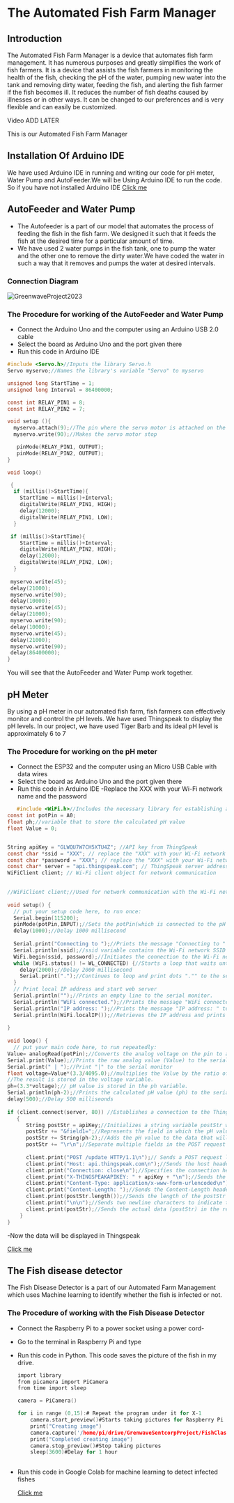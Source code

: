 # The Automated Fish Farm Manager

## Introduction

The Automated Fish Farm Manager is a device that automates fish farm management. It has numerous purposes and greatly simplifies the work of fish farmers. It is a device that assists the fish farmers in monitoring the health of the fish, checking the pH of the water, pumping new water into the tank and removing dirty water, feeding the fish, and alerting the fish farmer if the fish becomes ill. It reduces the number of fish deaths caused by illnesses or in other ways. It can be changed to our preferences and is very flexible and can easily be customized.

Video ADD LATER 

This is our Automated Fish Farm Manager

## Installation Of Arduino IDE

We have used Arduino IDE in running and writing our code for pH meter,  Water Pump and AutoFeeder.We will be Using Arduino IDE to run the code. So if you have not installed Arduino IDE [Click me][IDE]

 [IDE]: <https://support.arduino.cc/hc/en-us/articles/360019833020-Download-and-install-Arduino-IDE>

## AutoFeeder and Water Pump

- The Autofeeder is a part of our model that automates the process of feeding the fish in the fish farm. We designed it such that it feeds the fish at the desired time for a particular amount of time. 
- We have used 2 water pumps in the fish tank, one to pump the water and the other one to remove the dirty water.We have coded the water in such a way that it removes and pumps the water at desired intervals.

### Connection Diagram

![GreenwaveProject2023](https://github.com/shirish2010/greenwavesembcorp2023/blob/main/images/ConnectionDiagramAutoFeeder.jpg)

### The Procedure for working of the AutoFeeder and Water Pump

- Connect the Arduino Uno and the computer using an Arduino USB 2.0 cable
- Select the board as Arduino Uno and the port given there
- Run this code in Arduino IDE
 
```c
#include <Servo.h>//Inputs the library Servo.h
Servo myservo;//Names the library's variable "Servo" to myservo

unsigned long StartTime = 1;
unsigned long Interval = 86400000;

const int RELAY_PIN1 = 8;
const int RELAY_PIN2 = 7;

void setup (){
  myservo.attach(9);//The pin where the servo motor is attached on the arduino
  myservo.write(90);//Makes the servo motor stop  

   pinMode(RELAY_PIN1, OUTPUT);
   pinMode(RELAY_PIN2, OUTPUT);
}

void loop()

 {
  if (millis()>StartTime){
    StartTime = millis()+Interval;
    digitalWrite(RELAY_PIN1, HIGH);
    delay(12000);
    digitalWrite(RELAY_PIN1, LOW);
  }

 if (millis()>StartTime){
    StartTime = millis()+Interval;
    digitalWrite(RELAY_PIN2, HIGH);
    delay(12000);
    digitalWrite(RELAY_PIN2, LOW);
  }
  
 myservo.write(45);
 delay(21000);
 myservo.write(90);
 delay(10000);
 myservo.write(45);
 delay(21000);
 myservo.write(90);
 delay(10000);
 myservo.write(45);
 delay(21000);
 myservo.write(90);
 delay(86400000);
}
```
You will see that the AutoFeeder and Water Pump work together.

## pH Meter 

By using a pH meter in our automated fish farm, fish farmers can effectively monitor and control the pH levels. We have used Thingspeak to display the pH levels. In our project, we have used Tiger Barb and its ideal pH level is approximately 6 to 7

### The Procedure for working on the pH meter

- Connect the ESP32 and the computer using an Micro USB Cable with data wires
- Select the board as Arduino Uno and the port given there
- Run this code in Arduino IDE
-Replace the XXX with your Wi-Fi network name and the password

```c
   #include <WiFi.h>//Includes the necessary library for establishing a WiFi connection.
const int potPin = A0;
float ph;//variable that to store the calculated pH value
float Value = 0;


String apiKey = "GLWQU7W7CH5XTU4Z"; //API key from ThingSpeak
const char *ssid = "XXX"; // replace the "XXX" with your Wi-Fi network SSID
const char *password = "XXX"; // replace the "XXX" with your Wi-Fi network password
const char* server = "api.thingspeak.com"; // ThingSpeak server address
WiFiClient client; // Wi-Fi client object for network communication

 
//WiFiClient client;//Used for network communication with the Wi-Fi network and the ThingSpeak server.
 
void setup() {
  // put your setup code here, to run once:
  Serial.begin(115200);
  pinMode(potPin,INPUT);//Sets the potPin(which is connected to the pH sensor) as an input pin.
  delay(1000);//Delay 1000 millisecond 
 
  Serial.print("Connecting to ");//Prints the message "Connecting to " to the serial monitor.
  Serial.println(ssid);//ssid variable contains the Wi-Fi network SSID specified in the code.
  WiFi.begin(ssid, password);//Initiates the connection to the Wi-Fi network using the provided SSID and password.
  while (WiFi.status() != WL_CONNECTED) {//Starts a loop that waits until the ESP32 successfully connects to the Wi-Fi network.
    delay(2000);//Delay 2000 millisecond
    Serial.print(".");//Continues to loop and print dots "."" to the serial monitor until the connection is established 
  }
  // Print local IP address and start web server
  Serial.println("");//Prints an empty line to the serial monitor.
  Serial.println("WiFi connected.");//Prints the message "WiFi connected." to the serial moniter
  Serial.println("IP address: ");//Prints the message "IP address: " to the serial moniter
  Serial.println(WiFi.localIP());//Retrieves the IP address and prints it to the serial monitor.
  
}
 
void loop() {
  // put your main code here, to run repeatedly:
Value= analogRead(potPin);//Converts the analog voltage on the pin to a digital value.
Serial.print(Value);//Prints the raw analog value (Value) to the serial monitor.
Serial.print(" | ");//Print "|" to the serial monitor 
float voltage=Value*(3.3/4095.0);//multiplies the Value by the ratio of 3.3 divided by 4095.0
//The result is stored in the voltage variable.
ph=(3.3*voltage);// pH value is stored in the ph variable.
Serial.println(ph-2);//Prints the calculated pH value (ph) to the serial monitor.
delay(500);//Delay 500 milliseonds
 
if (client.connect(server, 80)) //Establishes a connection to the ThingSpeak server.
   {
      String postStr = apiKey;//Initializes a string variable postStr with the value of the API key (apiKey)
      postStr += "&field1=";//Represents the field in which the pH value will be stored on the ThingSpeak platform.
      postStr += String(ph-2);//Adds the pH value to the data that will be sent to ThingSpeak.
      postStr += "\r\n";//Separate multiple fields in the POST request
    
      client.print("POST /update HTTP/1.1\n");// Sends a POST request line to the ThingSpeak server
      client.print("Host: api.thingspeak.com\n");//Sends the host header specifying the ThingSpeak server
      client.print("Connection: close\n");//Specifies the connection header as close
      client.print("X-THINGSPEAKAPIKEY: " + apiKey + "\n");//Sends the ThingSpeak API key as a custom header (X-THINGSPEAKAPIKEY
      client.print("Content-Type: application/x-www-form-urlencoded\n");//Specifies the content type of the request as application/x-www-form-urlencoded
      client.print("Content-Length: ");//Sends the Content-Length header to specify the length of the data being sent.
      client.print(postStr.length());//Sends the length of the postStr data as the value for the Content-Length header.
      client.print("\n\n");//Sends two newline characters to indicate the end of the headers
      client.print(postStr);//Sends the actual data (postStr) in the request body.
    }    
}

```
-Now the data will be displayed in Thingspeak

 [Click me][Thingspeak]
 
  [Thingspeak]: <https://thingspeak.com/channels/2208052>


## The Fish disease detector

The Fish Disease Detector is a part of our Automated Farm Management which uses Machine learning to identify whether the fish is infected or not.

### The Procedure of working with the  Fish Disease Detector 

- Connect the Raspberry Pi to a power socket using a power cord-
- Go to the terminal in Raspberry Pi and type
- Run this code in Python. This code saves the picture of the fish in my drive.

  ```c
  import library
  from picamera import PiCamera
  from time import sleep

  camera = PiCamera()

  for i in range (0,15):# Repeat the program under it for X-1
      camera.start_preview()#Starts taking pictures for Raspberry Pi Camera
      print("Creating image")
      camera.capture('/home/pi/drive/GrenwaveSentcorpProject/FishClassifierData/NewImages/img%s.jpeg' % i)#Capture picture
      print("Completed creating image")
      camera.stop_preview()#Stop taking pictures
      sleep(3600)#Delay for 1 hour
    
  ```
   
- Run this code in Google Colab for machine learning to detect infected fishes

  [Click me][Google colab]
  
   [Google colab]: <https://colab.research.google.com/drive/1g0um-qAnciawWCxyagDnQyym5Tt16iOp>
  




